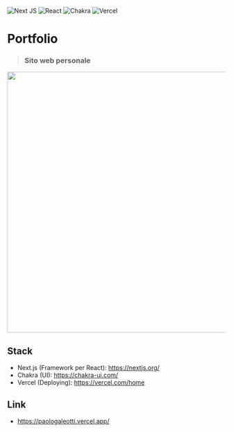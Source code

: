 ![Next JS](https://img.shields.io/badge/Next-black?style=for-the-badge&logo=next.js&logoColor=white) ![React](https://img.shields.io/badge/react-%2320232a.svg?style=for-the-badge&logo=react&logoColor=%2361DAFB) ![Chakra](https://img.shields.io/badge/chakra-%234ED1C5.svg?style=for-the-badge&logo=chakraui&logoColor=white) ![Vercel](https://img.shields.io/badge/vercel-%23000000.svg?style=for-the-badge&logo=vercel&logoColor=white)
# Portfolio

>### Sito web personale

<img src="https://media.discordapp.net/attachments/828988349225631787/990908935877853274/unknown.png?width=810&height=554" width="600px">

## Stack

- Next.js (Framework per React): https://nextjs.org/
- Chakra (UI): https://chakra-ui.com/
- Vercel (Deploying): https://vercel.com/home

## Link

- https://paologaleotti.vercel.app/
